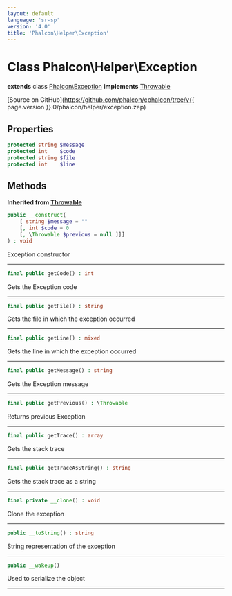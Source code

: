 ```yaml
---
layout: default
language: 'sr-sp'
version: '4.0'
title: 'Phalcon\Helper\Exception'
---
```


# Class **Phalcon\Helper\Exception**

**extends** class [Phalcon\Exception](Phalcon_Exception) **implements** [Throwable](https://secure.php.net/manual/en/class.throwable.php)

[Source on GitHub](https://github.com/phalcon/cphalcon/tree/v{{ page.version }}.0/phalcon/helper/exception.zep)

## Properties

```php
protected string $message 
protected int    $code    
protected string $file    
protected int    $line    
```

## Methods

**Inherited from [Throwable](https://secure.php.net/manual/en/class.throwable.php)**

```php
public __construct( 
    [ string $message = "" 
    [, int $code = 0 
    [, \Throwable $previous = null ]]] 
) : void
```

Exception constructor

* * *

```php
final public getCode() : int
```

Gets the Exception code

* * *

```php
final public getFile() : string
```

Gets the file in which the exception occurred

* * *

```php
final public getLine() : mixed
```

Gets the line in which the exception occurred

* * *

```php
final public getMessage() : string
```

Gets the Exception message

* * *

```php
final public getPrevious() : \Throwable
```

Returns previous Exception

* * *

```php
final public getTrace() : array 
```

Gets the stack trace

* * *

```php
final public getTraceAsString() : string
```

Gets the stack trace as a string

* * *

```php
final private __clone() : void
```

Clone the exception

* * *

```php
public __toString() : string
```

String representation of the exception

* * *

```php
public __wakeup()
```

Used to serialize the object

* * *